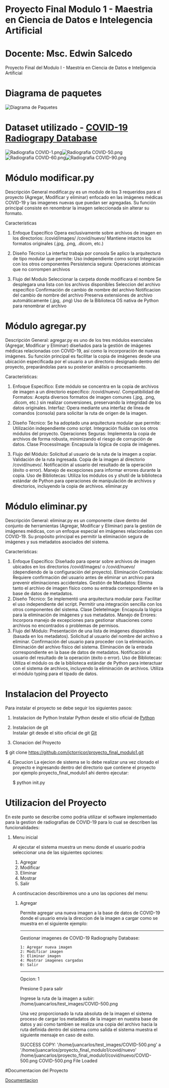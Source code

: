 # Proyecto Final Modulo 1 - Maestria en Ciencia de Datos e Intelegencia Artificial
# Docente: Msc. Edwin Salcedo
Proyecto Final del Modulo I - Maestria en Ciencia de Datos e Inteligencia Artificial

# Diagrama de paquetes
![Diagrama de Paquetes](https://drive.google.com/uc?export=view&id=1tD_UTnKBhfv1WXCMjrgrgXEwIWTuh1uL)

# Dataset utilizado - [COVID-19 Radiograpy Database](https://www.kaggle.com/datasets/tawsifurrahman/covid19-radiography-database) 

![Radiografia COVID-1.png](https://github.com/jctorricor/proyecto_final_modulo1/blob/main/covid/images/COVID-1.png)![Radiografia COVID-50.png](https://github.com/jctorricor/proyecto_final_modulo1/blob/main/covid/images/COVID-50.png)![Radiografia COVID-60.png](https://github.com/jctorricor/proyecto_final_modulo1/blob/main/covid/images/COVID-60.png)![Radiografia COVID-90.png](https://github.com/jctorricor/proyecto_final_modulo1/blob/main/covid/images/COVID-90.png)

# Módulo modificar.py
Descripción General
modificar.py es un modulo de los 3 requeridos para el proyecto (Agregar, Modificar y eliminar) enfocado en las imágenes médicas COVID-19 y las imagenes nuevas que puedan ser agregadas. Su función principal consiste en renombrar la imagen seleccionada sin alterar su formato.

Características
1. Enfoque Específico
        Opera exclusivamente sobre archivos de imagen en los directorios:
        /covid/images/
        /covid/nuevo/
        Mantiene intactos los formatos originales (.jpg, .png, .dicom, etc.)

2. Diseño Técnico
        La interfaz trabaja por consola 
        Se aplico la arquitectura de tipo modular que permite:
            Uso independiente como script
            Integración con los otros componentes
        Persistencia segura: Operaciones atómicas que no corrompen archivos

3. Flujo del Modulo
    Seleccionar la carpeta donde modificara el nombre
    Se desplegara una lista con los archivos disponibles
    Seleccion del archivo especifico
    Confirmación de cambio de nombre del archivo
    Notificacion del cambio de nombre del archivo
    Preserva extensiones de archivo automáticamente (.jpg, .png)
    Uso de la Biblioteca OS nativa de Python para renombrar el archivo 
# Módulo agregar.py
Descripción General:
agregar.py es uno de los tres módulos esenciales (Agregar, Modificar y Eliminar) diseñados para la gestión de imágenes médicas relacionadas con COVID-19, así como la incorporación de nuevas imágenes. Su función principal es facilitar la copia de imágenes desde una ubicación especificada por el usuario a un directorio designado dentro del proyecto, preparándolas para su posterior análisis o procesamiento.

Características:
1. Enfoque Específico: Este módulo se concentra en la copia de archivos de imagen a un directorio específico: /covid/nuevo/.
         Compatibilidad de Formatos: Acepta diversos formatos de imagen comunes (.jpg, .png, .dicom, etc.) sin realizar conversiones, preservando la integridad de los datos originales.
         Interfaz: Opera mediante una interfaz de línea de comandos (consola) para solicitar la ruta de origen de la imagen.

2. Diseño Técnico:
        Se ha adoptado una arquitectura modular que permite:
            Utilización independiente como script.
            Integración fluida con los otros módulos del proyecto.
        Operaciones Seguras: Implementa la copia de archivos de forma robusta, minimizando el riesgo de corrupción de datos.
        Clase ProcessImage: Encapsula la lógica de copia de imágenes.

3. Flujo del Módulo:
    Solicitud al usuario de la ruta de la imagen a copiar.
    Validación de la ruta ingresada.
    Copia de la imagen al directorio /covid/nuevo/.
    Notificación al usuario del resultado de la operación (éxito o error).
    Manejo de excepciones para informar errores durante la copia.
    Uso de Bibliotecas:
    Utiliza los módulos os y shutil de la biblioteca estándar de Python para operaciones de manipulación de archivos y directorios, incluyendo la copia de archivos.
    eliminar.py

# Módulo eliminar.py
Descripción General:
eliminar.py es un componente clave dentro del conjunto de herramientas (Agregar, Modificar y Eliminar) para la gestión de imágenes médicas, con un enfoque especial en imágenes relacionadas con COVID-19. Su propósito principal es permitir la eliminación segura de imágenes y sus metadatos asociados del sistema.

Características:
1. Enfoque Específico: Diseñado para operar sobre archivos de imagen ubicados en los directorios /covid/images/ o /covid/nuevo/ (dependiendo de la configuración del proyecto).
         Eliminación Controlada: Requiere confirmación del usuario antes de eliminar un archivo para prevenir eliminaciones accidentales.
         Gestión de Metadatos: Elimina tanto el archivo de imagen físico como su entrada correspondiente en la base de datos de metadatos.
2. Diseño Técnico:
        Se implementó una arquitectura modular para:
            Facilitar el uso independiente del script.
            Permitir una integración sencilla con los otros componentes del sistema.
        Clase DeleteImage: Encapsula la lógica para la eliminación de imágenes y sus metadatos.
        Manejo de Errores: Incorpora manejo de excepciones para gestionar situaciones como archivos no encontrados o problemas de permisos.
3. Flujo del Módulo:
    Presentación de una lista de imágenes disponibles (basada en los metadatos).
    Solicitud al usuario del nombre del archivo a eliminar.
    Confirmación del usuario para proceder con la eliminación.
    Eliminación del archivo físico del sistema.
    Eliminación de la entrada correspondiente en la base de datos de metadatos.
    Notificación al usuario del resultado de la operación (éxito o error).
    Uso de Bibliotecas:
    Utiliza el módulo os de la biblioteca estándar de Python para interactuar con el sistema de archivos, incluyendo la eliminación de archivos.
    Utiliza el módulo typing para el tipado de datos.

# Instalacion del Proyecto

Para instalar el proyecto se debe seguir los siguientes pasos:

1. Instalacion de Python
   Instalar Python desde el sitio oficial de [Python](https://www.python.org/downloads/)

2. Instalacion de git  
   Instalar git desde el sitio oficial de git [Git](https://git-scm.com/downloads)

3. Clonacion del Proyecto

  $ git clone https://github.com/jctorricor/proyecto_final_modulo1.git

4. Ejecucion 
   La ejecion de sistema se lo debe realizar una vez clonado el proyecto e ingresando dentro del directorio que contiene el proyecto por ejemplo proyecto_final_modulo1 ahi dentro ejecutar:
   
   $ python init.py


# Utilizacion del Proyecto
   En este punto se describe como podria utilizar el software implementado para la gestion de radiografias de COVID-19 para lo cual se describen las funcionalidades:

1. Menu inicial

   Al ejecutar el sistema muestra un menu donde el usuario podria seleccionar una de las siguientes opciones:
   1. Agregar 
   2. Modificar
   3. Eliminar
   4. Mostrar
   5. Salir

   A continucacion describiremos uno a uno las opciones del menu:
   1. Agregar 
   
      Permite agregar una nueva imagen a la base de datos de COVID-19 donde el usuario envia la direccion de la imagen a cargar como se muestra en el siguiente ejemplo:

      ------------------------------------------------------

      Gestionar imagenes de COVID-19 Radiography Database:

          1: Agregar nueva imagen
          2: Modificar imagen
          3: Eliminar imagen
          4: Mostrar imagenes cargadas
          0: Salir

      ------------------------------------------------------
      Opcion: 1

      Presione 0 para salir

      Ingrese la ruta de la imagen a subir: /home/juancarlos/test_images/COVID-500.png

      Una vez proporcionado la ruta absoluta de la imagen el sistema proceso de cargar los metadatos de la imagen en nuestra base de datos y asi como tambien se realiza una copia del archivo hacia la ruta definida dentro del sistema como salida el sistema muestra el siguiente mensaje en caso de exito.

      SUCCESS COPY: '/home/juancarlos/test_images/COVID-500.png' a '/home/juancarlos/proyecto_final_modulo1/covid/nuevo'
      /home/juancarlos/proyecto_final_modulo1/covid/nuevo/COVID-500.png
      COVID-500.png File Loaded 
   

#Documentacion del Proyecto

[Documentacion](https://github.com/jctorricor/documentation/blob/main/html/index.html)

